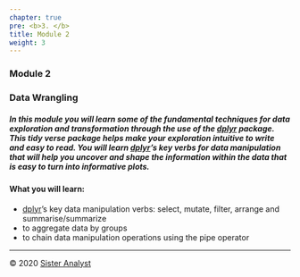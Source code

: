 ```yaml
---
chapter: true
pre: <b>3. </b>
title: Module 2
weight: 3
---
```


### Module 2


### Data Wrangling


##### In this module you will learn some of the fundamental techniques for data exploration and transformation through the use of the [dplyr](https://cran.r-project.org/web/packages/dplyr/index.html) package. This tidy verse package helps make your exploration intuitive to write and easy to read. You will learn [dplyr](https://cran.r-project.org/web/packages/dplyr/index.html)’s key verbs for data manipulation that will help you uncover and shape the information within the data that is easy to turn into informative plots. 


#### What you will learn:

* [dplyr](https://cran.r-project.org/web/packages/dplyr/index.html)’s key data manipulation verbs: select, mutate, filter, arrange and summarise/summarize
* to aggregate data by groups
* to chain data manipulation operations using the pipe operator

-----------------------------
© 2020 [Sister Analyst](https://sisteranalyst.org)